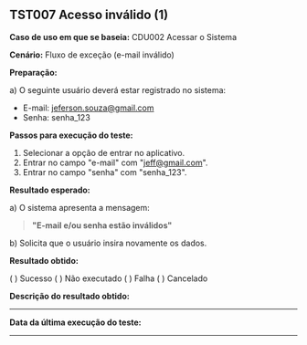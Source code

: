 ## TST007 Acesso inválido (1)

**Caso de uso em que se baseia:** CDU002 Acessar o Sistema 

**Cenário:** Fluxo de exceção (e-mail inválido)

**Preparação:** 

a) O seguinte usuário deverá estar registrado no sistema:

* E-mail: jeferson.souza@gmail.com
* Senha: senha_123

**Passos para execução do teste:**

1. Selecionar a opção de entrar no aplicativo.
2. Entrar no campo "e-mail" com "jeff@gmail.com".
3. Entrar no campo "senha" com "senha_123".

**Resultado esperado:**

a) O sistema apresenta a mensagem:
>**"E-mail e/ou senha estão inválidos"**

b) Solicita que o usuário insira novamente os dados.

**Resultado obtido:**

( ) Sucesso
( ) Não executado
( ) Falha
( ) Cancelado

**Descrição do resultado obtido:**
___

**Data da última execução do teste:**
___
